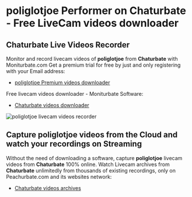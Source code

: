 # poliglotjoe Performer on Chaturbate - Free LiveCam videos downloader

## Chaturbate Live Videos Recorder

Monitor and record livecam videos of **poliglotjoe** from **Chaturbate** with Moniturbate.com
Get a premium trial for free by just and only registering with your Email address:
* [poliglotjoe Premium videos downloader](https://moniturbate.com/request-demo-licence-key.html)

Free livecam videos downloader - Moniturbate Software:
* [Chaturbate videos downloader](https://moniturbate.com/moniturbate-download-software.html)

![poliglotjoe livecam videos recorder](https://peachurnet.com/templates/moniturbate-software.png)


## Capture poliglotjoe videos from the Cloud and watch your recordings on Streaming

Without the need of downloading a software, capture **poliglotjoe** livecam videos from **Chaturbate** 100% online.
Watch Livecam archives from **Chaturbate** unlimitedly from thousands of existing recordings, only on Peachurbate.com and its websites network:
* [Chaturbate videos archives](https://peachurnet.com/)